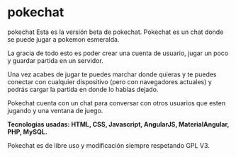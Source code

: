 # pokechat

pokechat
Esta es la versión beta de pokechat.
Pokechat es un chat donde se puede jugar a pokemon esmeralda.

La gracia de todo esto es poder crear una cuenta de usuario, jugar un poco y guardar partida en un servidor.

Una vez acabes de jugar te puedes marchar donde quieras y te puedes conectar con cualquier dispositivo (pero con navegadores actuales) y podrás cargar la partida en donde lo habías dejado.

Pokechat cuenta con un chat para conversar con otros usuarios que esten jugando y una ventana de juego.

**Tecnologías usadas: HTML, CSS, Javascript, AngularJS, MaterialAngular, PHP, MySQL.**

Pokechat es de libre uso y modificación siempre respetando GPL V3.
